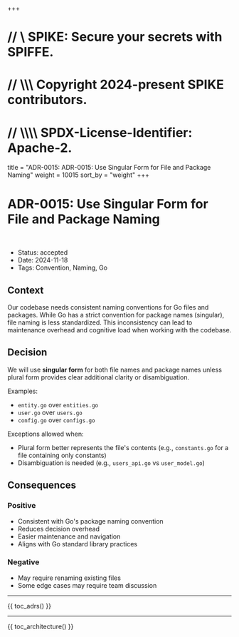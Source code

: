 +++
# //    \\ SPIKE: Secure your secrets with SPIFFE.
# //  \\\\\ Copyright 2024-present SPIKE contributors.
# // \\\\\\\ SPDX-License-Identifier: Apache-2.

title = "ADR-0015: ADR-0015: Use Singular Form for File and Package Naming"
weight = 10015
sort_by = "weight"
+++



# ADR-0015: Use Singular Form for File and Package Naming

<br style="clear:both" />

- Status: accepted
- Date: 2024-11-18
- Tags: Convention, Naming, Go

## Context

Our codebase needs consistent naming conventions for Go files and packages. 
While Go has a strict convention for package names (singular), file naming is 
less standardized. This inconsistency can lead to maintenance overhead and 
cognitive load when working with the codebase.

## Decision

We will use **singular form** for both file names and package names unless 
plural form provides clear additional clarity or disambiguation.

Examples:
* `entity.go` over `entities.go`
* `user.go` over `users.go`
* `config.go` over `configs.go`

Exceptions allowed when:

* Plural form better represents the file's contents (e.g., `constants.go` for a 
  file containing only constants)
* Disambiguation is needed (e.g., `users_api.go` vs `user_model.go`)

## Consequences

### Positive

* Consistent with Go's package naming convention
* Reduces decision overhead
* Easier maintenance and navigation
* Aligns with Go standard library practices

### Negative

* May require renaming existing files
* Some edge cases may require team discussion

----

{{ toc_adrs() }}

----

{{ toc_architecture() }}
